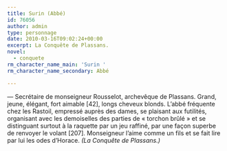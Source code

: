 ```yaml
---
title: Surin (Abbé)
id: 76056
author: admin
type: personnage
date: 2010-03-16T09:02:24+00:00
excerpt: La Conquête de Plassans.
novel:
  - conquete
rm_character_name_main: 'Surin '
rm_character_name_secondary: Abbé

---
```

— Secrétaire de monseigneur Rousselot, archevêque de Plassans. Grand, jeune, élégant, fort aimable [42], longs cheveux blonds. L&rsquo;abbé fréquente chez les Rastoil, empressé auprès des dames, se plaisant aux futilités, organisant avec les demoiselles des parties de « torchon brûlé » et se distinguant surtout à la raquette par un jeu raffiné, par une façon superbe de renvoyer le volant [207]. Monseigneur l&rsquo;aime comme un fils et se fait lire par lui les odes d&rsquo;Horace. _(La Conquête de Plassans.)_